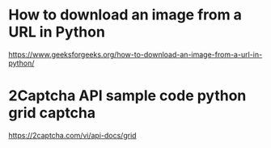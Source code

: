 # How to download an image from a URL in Python
https://www.geeksforgeeks.org/how-to-download-an-image-from-a-url-in-python/

# 2Captcha API sample code python grid captcha
https://2captcha.com/vi/api-docs/grid
